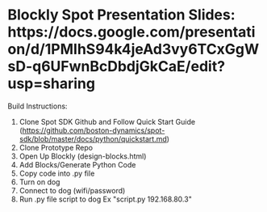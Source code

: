 
<h1>
Blockly Spot Presentation Slides:
https://docs.google.com/presentation/d/1PMIhS94k4jeAd3vy6TCxGgWsD-q6UFwnBcDbdjGkCaE/edit?usp=sharing 
</h1>


Build Instructions:
1. Clone Spot SDK Github and Follow Quick Start Guide (https://github.com/boston-dynamics/spot-sdk/blob/master/docs/python/quickstart.md)
2. Clone Prototype Repo
3. Open Up Blockly (design-blocks.html)
4. Add Blocks/Generate Python Code
5. Copy code into .py file
6. Turn on dog
7. Connect to dog (wifi/password)
8. Run .py file script to dog Ex "script.py 192.168.80.3"
